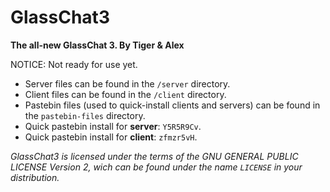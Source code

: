 GlassChat3
==========
**The all-new GlassChat 3. By Tiger & Alex**

NOTICE: Not ready for use yet.

- Server files can be found in the `/server` directory.
- Client files can be found in the `/client` directory.
- Pastebin files (used to quick-install clients and servers) can be found in the `pastebin-files` directory.
- Quick pastebin install for **server**: `Y5R5R9Cv`.
- Quick pastebin install for **client**: `zfmzr5vH`.

*GlassChat3 is licensed under the terms of the GNU GENERAL PUBLIC LICENSE Version 2, wich can be found under the name `LICENSE` in your distribution.*
